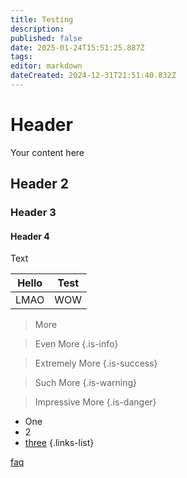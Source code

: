 ```yaml
---
title: Testing
description: 
published: false
date: 2025-01-24T15:51:25.887Z
tags: 
editor: markdown
dateCreated: 2024-12-31T21:51:40.832Z
---
```


# Header
Your content here

## Header 2

### Header 3

#### Header 4

Text

| Hello | Test |
|-------|------|
| LMAO  | WOW  |


> More

> Even More
{.is-info}

> Extremely More
{.is-success}

> Such More
{.is-warning}

> Impressive More
{.is-danger}

- One
- 2
- [three]()
{.links-list}

[faq](/faq)
